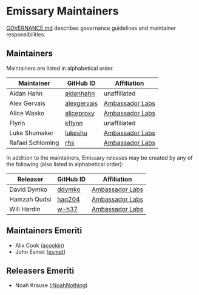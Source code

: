 # Emissary Maintainers

[GOVERNANCE.md](https://github.com/emissary-ingress/community/blob/main/GOVERNANCE.md)
describes governance guidelines and maintainer responsibilities.

## Maintainers

Maintainers are listed in alphabetical order.

| Maintainer       | GitHub ID                                     | Affiliation                                         |
| ---------------- | --------------------------------------------- | --------------------------------------------------- |
| Aidan Hahn       | [aidanhahn](https://github.com/aidanhahn)     | unaffiliated                                        |
| Alex Gervais     | [alexgervais](https://github.com/alexgervais) | [Ambassador Labs](https://www.github.com/datawire/) |
| Alice Wasko      | [aliceproxy](https://github.com/aliceproxy)   | [Ambassador Labs](https://www.github.com/datawire/) |
| Flynn            | [kflynn](https://github.com/kflynn)           | unaffiliated                                        |
| Luke Shumaker    | [lukeshu](https://github.com/lukeshu)         | [Ambassador Labs](https://www.github.com/datawire/) |
| Rafael Schloming | [rhs](https://github.com/rhs)                 | [Ambassador Labs](https://www.github.com/datawire/) |

In addition to the maintainers, Emissary releases may be created by any
of the following (also listed in alphabetical order):

| Releaser     | GitHub ID                           | Affiliation                                         |
| ------------ | ----------------------------------- | --------------------------------------------------- |
| David Dymko  | [ddymko](https://github.com/ddymko) | [Ambassador Labs](https://www.github.com/datawire/) |
| Hamzah Qudsi | [haq204](https://github.com/haq204) | [Ambassador Labs](https://www.github.com/datawire/) |
| Will Hardin  | [w-h37](https://github.com/w-h37)   | [Ambassador Labs](https://www.github.com/datawire/) |

## Maintainers Emeriti

* Alix Cook  ([acookin](https://github.com/acookin))
* John Esmet ([esmet](https://github.com/esmet))

## Releasers Emeriti

* Noah Krause ([iNoahNothing](https://github.com/iNoahNothing))
